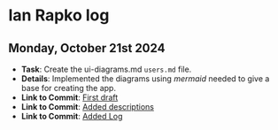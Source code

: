 # Ian Rapko log

## Monday, October 21st 2024

- **Task**: Create the ui-diagrams.md `users.md` file.
- **Details**: Implemented the diagrams using _mermaid_ needed to give a base for creating the app.
- **Link to Commit**: [First draft](https://github.com/kitanome/course-dependency-chart/pull/11/commits/21867fe1a241bd00c05a436b5698265904df9965)
- **Link to Commit**: [Added descriptions](https://github.com/kitanome/course-dependency-chart/pull/11/commits/95664bff2c80d33e921c1b7485c27ef435b5fd9a)
- **Link to Commit**: [Added Log](https://github.com/kitanome/course-dependency-chart/pull/11/commits/6ed3bf162bb6f31c3589f31a219a7aecd188f592)
